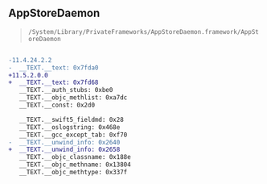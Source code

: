 ## AppStoreDaemon

> `/System/Library/PrivateFrameworks/AppStoreDaemon.framework/AppStoreDaemon`

```diff

-11.4.24.2.2
-  __TEXT.__text: 0x7fda0
+11.5.2.0.0
+  __TEXT.__text: 0x7fd68
   __TEXT.__auth_stubs: 0xbe0
   __TEXT.__objc_methlist: 0xa7dc
   __TEXT.__const: 0x2d0

   __TEXT.__swift5_fieldmd: 0x28
   __TEXT.__oslogstring: 0x468e
   __TEXT.__gcc_except_tab: 0xf70
-  __TEXT.__unwind_info: 0x2640
+  __TEXT.__unwind_info: 0x2658
   __TEXT.__objc_classname: 0x188e
   __TEXT.__objc_methname: 0x13804
   __TEXT.__objc_methtype: 0x337f

```
